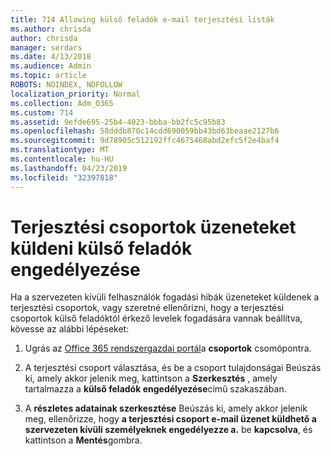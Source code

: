 ```yaml
---
title: 714 Allowing külső feladók e-mail terjesztési listák
ms.author: chrisda
author: chrisda
manager: serdars
ms.date: 4/13/2018
ms.audience: Admin
ms.topic: article
ROBOTS: NOINDEX, NOFOLLOW
localization_priority: Normal
ms.collection: Adm_O365
ms.custom: 714
ms.assetid: 9efde695-25b4-4023-bbba-bb2fc5c95b83
ms.openlocfilehash: 58dddb870c14cdd690059bb43bd63beaae2127b6
ms.sourcegitcommit: 9d78905c512192ffc4675468abd2efc5f2e4baf4
ms.translationtype: MT
ms.contentlocale: hu-HU
ms.lasthandoff: 04/23/2019
ms.locfileid: "32397818"
---
```

# <a name="allow-external-senders-to-send-messages-to-distribution-groups"></a>Terjesztési csoportok üzeneteket küldeni külső feladók engedélyezése

Ha a szervezeten kívüli felhasználók fogadási hibák üzeneteket küldenek a terjesztési csoportok, vagy szeretné ellenőrizni, hogy a terjesztési csoportok külső feladóktól érkező levelek fogadására vannak beállítva, kövesse az alábbi lépéseket:

1. Ugrás az [Office 365 rendszergazdai portál](https://portal.office.com/adminportal/home#/groups)a **csoportok** csomópontra.

2. A terjesztési csoport választása, és be a csoport tulajdonságai Beúszás ki, amely akkor jelenik meg, kattintson a **Szerkesztés** , amely tartalmazza a **külső feladók engedélyezése**című szakaszában.

3. A **részletes adatainak szerkesztése** Beúszás ki, amely akkor jelenik meg, ellenőrizze, hogy **a terjesztési csoport e-mail üzenet küldhető a szervezeten kívüli személyeknek engedélyezze a.** be **kapcsolva**, és kattintson a **Mentés**gombra.
